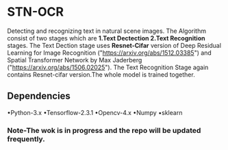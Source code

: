 # STN-OCR
Detecting and recognizing text in natural scene images.
The Algorithm consist of two stages which are **1.Text Dectection 2.Text Recognition** stages. 
The Text Dection stage uses **Resnet-Cifar** version of Deep Residual Learning for Image Recognition ("https://arxiv.org/abs/1512.03385") and Spatial Transformer Network by Max Jaderberg ("https://arxiv.org/abs/1506.02025").
The Text Recognition Stage again contains Resnet-cifar version.The whole model is trained together.

## Dependencies
•Python-3.x
•Tensorflow-2.3.1
•Opencv-4.x
•Numpy
•sklearn

### Note-The wok is in progress and the repo will be updated frequently.


